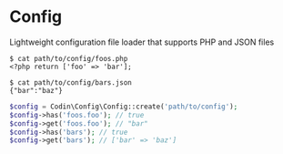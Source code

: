 # Config

Lightweight configuration file loader that supports PHP and JSON files

```shell
$ cat path/to/config/foos.php
<?php return ['foo' => 'bar'];

$ cat path/to/config/bars.json
{"bar":"baz"}
```

```php
$config = Codin\Config\Config::create('path/to/config');
$config->has('foos.foo'); // true
$config->get('foos.foo'); // "bar"
$config->has('bars'); // true
$config->get('bars'); // ['bar' => 'baz']
```
